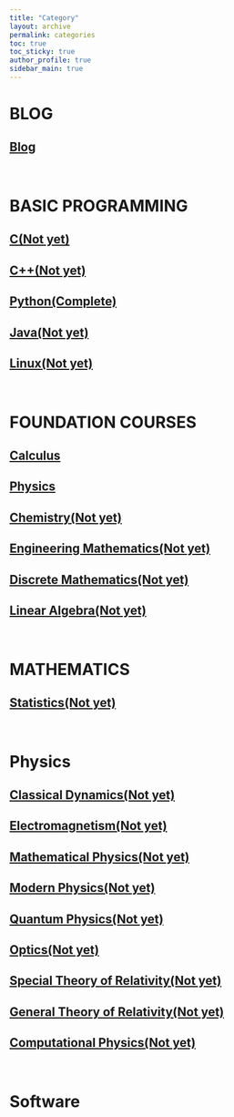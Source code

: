 ```yaml
---
title: "Category"
layout: archive
permalink: categories
toc: true
toc_sticky: true
author_profile: true
sidebar_main: true
---
```


# **BLOG**
## [Blog](https://shine-loi.github.io/categories/blog)

&nbsp;

# **BASIC PROGRAMMING**
## [C(Not yet)]()
## [C++(Not yet)]()
## [Python(Complete)](https://shine-loi.github.io/categories/python)
## [Java(Not yet)]()
## [Linux(Not yet)]()

&nbsp;

# **FOUNDATION COURSES**
## [Calculus](https://shine-loi.github.io/categories/calculus)
## [Physics](https://shine-loi.github.io/categories/physics)
## [Chemistry(Not yet)]()
## [Engineering Mathematics(Not yet)]()
## [Discrete Mathematics(Not yet)]()
## [Linear Algebra(Not yet)]()

&nbsp;

# **MATHEMATICS**
## [Statistics(Not yet)]()

&nbsp;

# **Physics**
## [Classical Dynamics(Not yet)]()
## [Electromagnetism(Not yet)]()
## [Mathematical Physics(Not yet)]()
## [Modern Physics(Not yet)]()
## [Quantum Physics(Not yet)]()
## [Optics(Not yet)]()
## [Special Theory of Relativity(Not yet)]()
## [General Theory of Relativity(Not yet)]()
## [Computational Physics(Not yet)]()

&nbsp;

# **Software**
